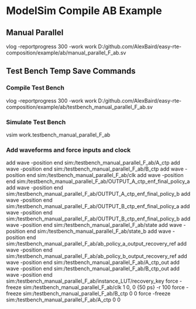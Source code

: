 # ModelSim Compile AB Example
## Manual Parallel
vlog -reportprogress 300 -work work D:/github.com/AlexBaird/easy-rte-composition/example/ab/manual_parallel_F_ab.sv

## Test Bench Temp Save Commands
### Compile Test Bench
vlog -reportprogress 300 -work work D:/github.com/AlexBaird/easy-rte-composition/example/ab/testbench_manual_parallel_F_ab.sv

### Simulate Test Bench
vsim work.testbench_manual_parallel_F_ab

### Add waveforms and force inputs and clock
add wave -position end  sim:/testbench_manual_parallel_F_ab/A_ctp
add wave -position end  sim:/testbench_manual_parallel_F_ab/B_ctp
add wave -position end  sim:/testbench_manual_parallel_F_ab/clk
add wave -position end  sim:/testbench_manual_parallel_F_ab/OUTPUT_A_ctp_enf_final_policy_a
add wave -position end  sim:/testbench_manual_parallel_F_ab/OUTPUT_A_ctp_enf_final_policy_b
add wave -position end  sim:/testbench_manual_parallel_F_ab/OUTPUT_B_ctp_enf_final_policy_a
add wave -position end  sim:/testbench_manual_parallel_F_ab/OUTPUT_B_ctp_enf_final_policy_b
add wave -position end  sim:/testbench_manual_parallel_F_ab/state
add wave -position end  sim:/testbench_manual_parallel_F_ab/state_b
add wave -position end  sim:/testbench_manual_parallel_F_ab/ab_policy_a_output_recovery_ref
add wave -position end  sim:/testbench_manual_parallel_F_ab/ab_policy_b_output_recovery_ref
add wave -position end  sim:/testbench_manual_parallel_F_ab/A_ctp_out
add wave -position end  sim:/testbench_manual_parallel_F_ab/B_ctp_out
add wave -position end  sim:/testbench_manual_parallel_F_ab/instance_LUT/recovery_key
force -freeze sim:/testbench_manual_parallel_F_ab/clk 1 0, 0 {50 ps} -r 100
force -freeze sim:/testbench_manual_parallel_F_ab/B_ctp 0 0
force -freeze sim:/testbench_manual_parallel_F_ab/A_ctp 0 0
